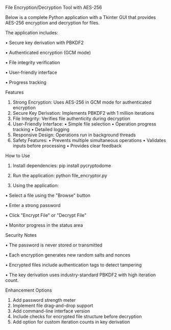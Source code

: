 File Encryption/Decryption Tool with AES-256

Below is a complete Python application with a Tkinter GUI that provides AES-256 encryption and decryption for files.

The application includes:

•	Secure key derivation with PBKDF2

•	Authenticated encryption (GCM mode)

•	File integrity verification

•	User-friendly interface

•	Progress tracking

Features

1.	Strong Encryption: Uses AES-256 in GCM mode for authenticated encryption
2.	Secure Key Derivation: Implements PBKDF2 with 1 million iterations
3.	File Integrity: Verifies file authenticity during decryption
4.	User-Friendly Interface:
•	Simple file selection
•	Operation progress tracking
•	Detailed logging
5.	Responsive Design: Operations run in background threads
6.	Safety Features:
•	Prevents multiple simultaneous operations
•	Validates inputs before processing
•	Provides clear feedback

How to Use

1.	Install dependencies:
pip install pycryptodome

3.	Run the application:
python file_encryptor.py

4.	Using the application:
   
•	Select a file using the "Browse" button

•	Enter a strong password

•	Click "Encrypt File" or "Decrypt File"

•	Monitor progress in the status area

Security Notes

•	The password is never stored or transmitted

•	Each encryption generates new random salts and nonces

•	Encrypted files include authentication tags to detect tampering

•	The key derivation uses industry-standard PBKDF2 with high iteration count.

Enhancement Options

1.	Add password strength meter
3.	Implement file drag-and-drop support
4.	Add command-line interface version
5.	Include checks for encrypted file structure before decryption
6.	Add option for custom iteration counts in key derivation

